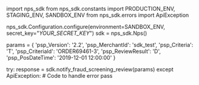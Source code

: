 import nps_sdk
from nps_sdk.constants import PRODUCTION_ENV, STAGING_ENV, SANDBOX_ENV
from nps_sdk.errors import ApiException

nps_sdk.Configuration.configure(environment=SANDBOX_ENV,
                            secret_key="_YOUR_SECRET_KEY_")
sdk = nps_sdk.Nps()

params = {
    'psp_Version': '2.2',
    'psp_MerchantId': 'sdk_test',
    'psp_Criteria': 'T',
    'psp_CriteriaId': 'ORDER69461-3',
    'psp_ReviewResult': 'D',
    'psp_PosDateTime': '2019-12-01 12:00:00'
}

try: 
    response = sdk.notify_fraud_screening_review(params) 
except ApiException: 
    # Code to handle error 
    pass 
